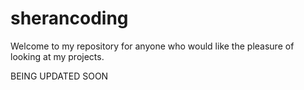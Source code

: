 # sherancoding
Welcome to my repository for anyone who would like the pleasure of looking at my projects.


BEING UPDATED SOON
